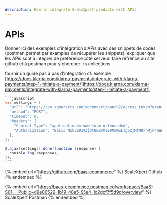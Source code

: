 ```yaml
---
description: How to integrate ScaleXpert products with APIs
---
```


# APIs

Donner ici des exemples d'intégration d'APis avec des snippets de codes (postman permet par examples de récupérer les snippets). expliquer que les APis sont à intégrer de préférence côté serveur. faire réfrence au site github et à postman pour y chercher les collections



fournir un guide pas à pas d'intégration cf. exemple [https://docs.klarna.com/klarna-payments/integrate-with-klarna-payments/step-1-initiate-a-payment/](https://docs.klarna.com/klarna-payments/integrate-with-klarna-payments/step-1-initiate-a-payment/)

````java
```javascript
var settings = {
  "url": "https://sso.sgmarkets.com/sgconnect/oauth2/access_token?grant_type=client_credentials&scope=openid api.epos-emerchant-initiate-customer-application.qa-testing  api.epos-emerchant-initiate-customer-application.v1",
  "method": "POST",
  "timeout": 0,
  "headers": {
    "Content-Type": "application/x-www-form-urlencoded",
    "Authorization": "Basic Nzk3ZDI0ZjQtNmZmMi00MmMwLTg5ZjMtMDFhMjk4OWEwYWU5OjNsMDRoYWNjNDRnOGtiZDNlaDY0ZmxkbWcxOWU="
  },
};

$.ajax(settings).done(function (response) {
  console.log(response);
});
```
````

{% embed url="https://github.com/baas-ecommerce" %}
ScaleXpert Github
{% endembed %}

{% embed url="https://baas-ecommerce.postman.co/workspace/BaaS-S01---Public~d9e06529-1b19-48e5-95e4-1c2dcf7f5d9d/overview" %}
ScaleXpert Postman
{% endembed %}
